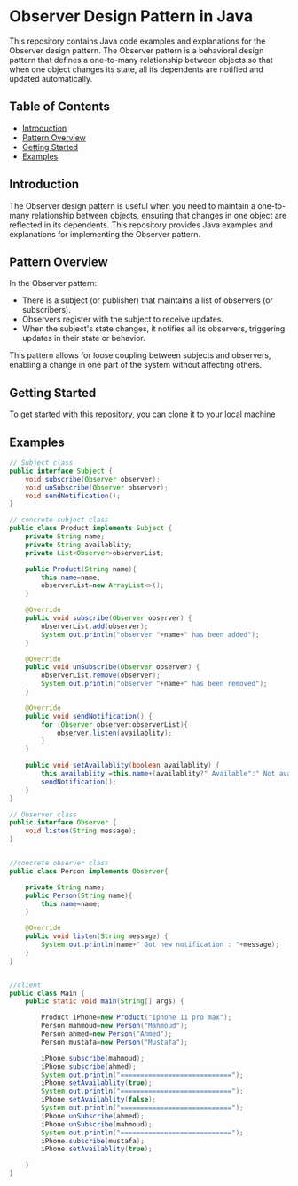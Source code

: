 # Observer Design Pattern in Java

This repository contains Java code examples and explanations for the Observer design pattern. The Observer pattern is a behavioral design pattern that defines a one-to-many relationship between objects so that when one object changes its state, all its dependents are notified and updated automatically.

## Table of Contents

- [Introduction](#introduction)
- [Pattern Overview](#pattern-overview)
- [Getting Started](#getting-started)
- [Examples](#examples)

## Introduction

The Observer design pattern is useful when you need to maintain a one-to-many relationship between objects, ensuring that changes in one object are reflected in its dependents. This repository provides Java examples and explanations for implementing the Observer pattern.

## Pattern Overview

In the Observer pattern:

- There is a subject (or publisher) that maintains a list of observers (or subscribers).
- Observers register with the subject to receive updates.
- When the subject's state changes, it notifies all its observers, triggering updates in their state or behavior.

This pattern allows for loose coupling between subjects and observers, enabling a change in one part of the system without affecting others.

## Getting Started

To get started with this repository, you can clone it to your local machine

## Examples

```java
// Subject class
public interface Subject {
    void subscribe(Observer observer);
    void unSubscribe(Observer observer);
    void sendNotification();
}

// concrete subject class
public class Product implements Subject {
    private String name;
    private String availablity;
    private List<Observer>observerList;

    public Product(String name){
        this.name=name;
        observerList=new ArrayList<>();
    }

    @Override
    public void subscribe(Observer observer) {
        observerList.add(observer);
        System.out.println("observer "+name+" has been added");
    }

    @Override
    public void unSubscribe(Observer observer) {
        observerList.remove(observer);
        System.out.println("observer "+name+" has been removed");
    }

    @Override
    public void sendNotification() {
        for (Observer observer:observerList){
            observer.listen(availablity);
        }
    }

    public void setAvailablity(boolean availablity) {
        this.availablity =this.name+(availablity?" Available":" Not available");
        sendNotification();
    }
}

// Observer class
public interface Observer {
    void listen(String message);
}


//concrete observer class
public class Person implements Observer{

    private String name;
    public Person(String name){
        this.name=name;
    }

    @Override
    public void listen(String message) {
        System.out.println(name+" Got new notification : "+message);
    }
}


//client
public class Main {
    public static void main(String[] args) {

        Product iPhone=new Product("iphone 11 pro max");
        Person mahmoud=new Person("Mahmoud");
        Person ahmed=new Person("Ahmed");
        Person mustafa=new Person("Mustafa");

        iPhone.subscribe(mahmoud);
        iPhone.subscribe(ahmed);
        System.out.println("============================");
        iPhone.setAvailablity(true);
        System.out.println("============================");
        iPhone.setAvailablity(false);
        System.out.println("============================");
        iPhone.unSubscribe(ahmed);
        iPhone.unSubscribe(mahmoud);
        System.out.println("============================");
        iPhone.subscribe(mustafa);
        iPhone.setAvailablity(true);

    }
}

